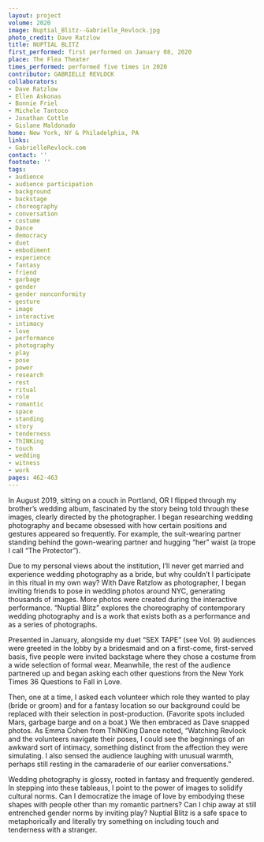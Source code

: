 ```yaml
---
layout: project
volume: 2020
image: Nuptial_Blitz--Gabrielle_Revlock.jpg
photo_credit: Dave Ratzlow
title: NUPTIAL BLITZ
first_performed: first performed on January 08, 2020
place: The Flea Theater
times_performed: performed five times in 2020
contributor: GABRIELLE REVLOCK
collaborators:
- Dave Ratzlow
- Ellen Askonas
- Bonnie Friel
- Michele Tantoco
- Jonathan Cottle
- Gislane Maldonado
home: New York, NY & Philadelphia, PA
links:
- GabrielleRevlock.com
contact: ''
footnote: ''
tags:
- audience
- audience participation
- background
- backstage
- choreography
- conversation
- costume
- Dance
- democracy
- duet
- embodiment
- experience
- fantasy
- friend
- garbage
- gender
- gender nonconformity
- gesture
- image
- interactive
- intimacy
- love
- performance
- photography
- play
- pose
- power
- research
- rest
- ritual
- role
- romantic
- space
- standing
- story
- tenderness
- ThINKing
- touch
- wedding
- witness
- work
pages: 462-463
---
```


In August 2019, sitting on a couch in Portland, OR I flipped through my brother’s wedding album, fascinated by the story being told through these images, clearly directed by the photographer. I began researching wedding photography and became obsessed with how certain positions and gestures appeared so frequently. For example, the suit-wearing partner standing behind the gown-wearing partner and hugging “her” waist  (a trope I call “The Protector”). 

Due to my personal views about the institution, I’ll never get married and experience wedding photography as a bride, but why couldn’t I participate in this ritual in my own way? With Dave Ratzlow as photographer, I began inviting friends to pose in wedding photos around NYC, generating thousands of images. More photos were created during the interactive performance. “Nuptial Blitz” explores the choreography of contemporary wedding photography and is a work that exists both as a performance and as a series of photographs.

Presented in January, alongside my duet “SEX TAPE” (see Vol. 9) audiences were greeted in the lobby by a bridesmaid and on a first-come, first-served basis, five people were invited backstage where they chose a costume from a wide selection of formal wear. Meanwhile, the rest of the audience partnered up and began asking each other questions from the New York Times 36 Questions to Fall in Love. 

Then, one at a time, I asked each volunteer which role they wanted to play (bride or groom) and for a fantasy location so our background could be replaced with their selection in post-production. (Favorite spots included Mars, garbage barge and on a boat.) We then embraced as Dave snapped photos. As Emma Cohen from ThINKing Dance noted, “Watching Revlock and the volunteers navigate their poses, I could see the beginnings of an awkward sort of intimacy, something distinct from the affection they were simulating. I also sensed the audience laughing with unusual warmth, perhaps still resting in the camaraderie of our earlier conversations.”

Wedding photography is glossy, rooted in fantasy and frequently gendered. In stepping into these tableaus, I point to the power of images to solidify cultural norms. Can I democratize the image of love by embodying these shapes with people other than my romantic partners? Can I chip away at still entrenched gender norms by inviting play? Nuptial Blitz is a safe space to metaphorically and literally try something on including touch and tenderness with a stranger.